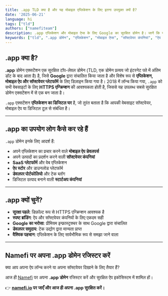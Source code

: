 ```yaml
---
title: .app TLD क्या है और यह मोबाइल एप्लिकेशन के लिए इतना उपयुक्त क्यों है?
date: '2025-06-21'
language: hi
tags: ["tld"]
authors: ["namefiteam"]
description: .app एप्लिकेशन और मोबाइल ऐप्स के लिए Google का सुरक्षित डोमेन है। जानें कि यह ऐप डेवलपर्स और सॉफ्टवेयर कंपनियों के लिए प्रमुख विकल्प क्यों है।
keywords: ["tld", ".app डोमेन", "एप्लिकेशन", "मोबाइल ऐप्स", "सॉफ्टवेयर कंपनियां", "ऐप डेवलपर्स", "HTTPS", "Google"]
---
```


## **.app क्या है?**

**.app** डोमेन एक्सटेंशन एक सुरक्षित टॉप-लेवल डोमेन (TLD, एक डोमेन प्रत्यय जो इंटरनेट पते में अंतिम डॉट के बाद आता है) है, जिसे **Google** द्वारा संचालित किया जाता है और विशेष रूप से **एप्लिकेशन, मोबाइल ऐप और सॉफ्टवेयर प्लेटफॉर्म** के लिए डिज़ाइन किया गया है। 2018 में लॉन्च किया गया, `.app` को सभी वेबसाइटों के लिए **HTTPS एन्क्रिप्शन** की आवश्यकता होती है, जिससे यह उपलब्ध सबसे सुरक्षित डोमेन एक्सटेंशन में से एक बन जाता है।

`.app` एक्सटेंशन **एप्लिकेशन का डिजिटल घर** है, जो तुरंत बताता है कि आपकी वेबसाइट सॉफ्टवेयर, मोबाइल ऐप या डिजिटल टूल से संबंधित है।

---

## **.app का उपयोग लोग कैसे कर रहे हैं**

`.app` डोमेन इनके लिए आदर्श हैं:

*   अपने एप्लिकेशन का प्रचार करने वाले **मोबाइल ऐप डेवलपर्स**
*   अपने उत्पादों का प्रदर्शन करने वाली **सॉफ्टवेयर कंपनियां**
*   **SaaS प्लेटफॉर्म** और वेब एप्लिकेशन
*   **ऐप स्टोर** और डाउनलोड प्लेटफॉर्म
*   **डेवलपर पोर्टफोलियो** और टेक ब्लॉग
*   डिजिटल उत्पाद बनाने वाली **स्टार्टअप कंपनियां**

---

## **.app क्यों चुनें?**

*   **सुरक्षा पहले**: डिफ़ॉल्ट रूप से HTTPS एन्क्रिप्शन आवश्यक है
*   **स्पष्ट ब्रांडिंग**: ऐप और सॉफ्टवेयर कंपनियों के लिए एकदम सही
*   **Google का भरोसा**: प्रीमियम इन्फ्रास्ट्रक्चर के साथ Google द्वारा संचालित
*   **डेवलपर समुदाय**: टेक उद्योग द्वारा मान्यता प्राप्त
*   **वैश्विक पहचान**: एप्लिकेशन के लिए सार्वभौमिक रूप से समझा जाने वाला

---

## **Namefi पर अपना .app डोमेन रजिस्टर करें**

क्या आप अपना ऐप लॉन्च करने या अपना सॉफ्टवेयर दिखाने के लिए तैयार हैं?

आज ही [Namefi](https://namefi.io) पर अपना **.app डोमेन** रजिस्टर करें और सुरक्षित ऐप इकोसिस्टम में शामिल हों।

👉 **[namefi.io](https://namefi.io) पर जाएँ और आज ही अपना .app सुरक्षित करें।**